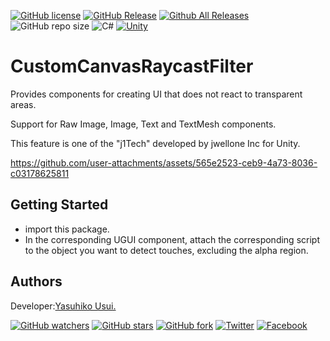 [![GitHub license](https://img.shields.io/github/license/jwellone/CustomCanvasRaycastFilter.svg?style=plastic)](https://github.com/jwellone/CustomCanvasRaycastFilter/blob/main/LICENSE)
[![GitHub Release](https://img.shields.io/github/v/release/jwellone/CustomCanvasRaycastFilter.svg?style=plastic)](https://GitHub.com/jwellone/CustomCanvasRaycastFilter/releases/latest)
[![Github All Releases](https://img.shields.io/github/downloads/jwellone/CustomCanvasRaycastFilter/total?color=blue&style=plastic)](https://GitHub.com/jwellone/CustomCanvasRaycastFilter/releases)
![GitHub repo size](https://img.shields.io/github/repo-size/jwellone/CustomCanvasRaycastFilter?label=size&style=plastic)
![C#](https://img.shields.io/badge/C%23-239120?logo=c-sharp&style=plastic)
[![Unity](https://img.shields.io/badge/Unity-100000?logo=unity&style=plastic)](https://unity.com)


# CustomCanvasRaycastFilter
Provides components for creating UI that does not react to transparent areas.

Support for Raw Image, Image, Text and TextMesh components.

This feature is one of the "j1Tech" developed by jwellone Inc for Unity.




https://github.com/user-attachments/assets/565e2523-ceb9-4a73-8036-c03178625811



## Getting Started
- import this package.
- In the corresponding UGUI component, attach the corresponding script to the object you want to detect touches, excluding the alpha region.

## Authors
Developer:[Yasuhiko Usui.](https://github.com/UsuiYasuhiko-jw1)

[![GitHub watchers](https://img.shields.io/github/watchers/jwellone/CustomCanvasRaycastFilter.svg?style=social&label=Watch)](https://GitHub.com/jwellone/CustomCanvasRaycastFilter/watchers/)
[![GitHub stars](https://img.shields.io/github/stars/jwellone/CustomCanvasRaycastFilter.svg?style=social&label=Stars)](https://GitHub.com/jwellone/CustomCanvasRaycastFilter/stargazers)
[![GitHub fork](https://img.shields.io/github/forks/jwellone/CustomCanvasRaycastFilter.svg?style=social&label=Fork)](https://GitHub.com/jwellone/CustomCanvasRaycastFilter/network/members)
[![Twitter](https://img.shields.io/twitter/follow/jwellone?label=Twitter&logo=twitter&style=social)](http://twitter.com/jwellone)
[![Facebook](https://img.shields.io/badge/Facebook-1877F2?style=for-the-badge&logo=facebook&logoColor=white&style=plastic)](https://www.facebook.com/jwellone)
